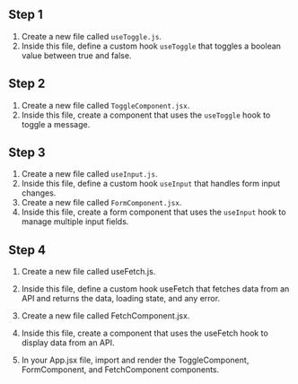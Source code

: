 ## Step 1

1. Create a new file called `useToggle.js`.
2. Inside this file, define a custom hook `useToggle` that toggles a boolean value between true and false.

## Step 2
1. Create a new file called `ToggleComponent.jsx`.
2. Inside this file, create a component that uses the `useToggle` hook to toggle a message.

## Step 3 

1. Create a new file called `useInput.js`.
2. Inside this file, define a custom hook `useInput` that handles form input changes.
3. Create a new file called `FormComponent.jsx`.
4. Inside this file, create a form component that uses the `useInput` hook to manage multiple input fields.

## Step 4

1. Create a new file called useFetch.js.
2. Inside this file, define a custom hook useFetch that fetches data from an API and returns the data, loading state, and any error.

3. Create a new file called FetchComponent.jsx.
4. Inside this file, create a component that uses the useFetch hook to display data from an API.

5. In your App.jsx file, import and render the ToggleComponent, FormComponent, and FetchComponent components.
